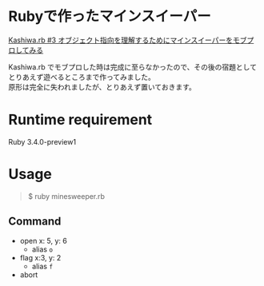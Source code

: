 # Rubyで作ったマインスイーパー

[Kashiwa.rb #3 オブジェクト指向を理解するためにマインスイーパーをモブプロしてみる](https://kashiwarb.connpass.com/event/330510/)

Kashiwa.rb でモブプロした時は完成に至らなかったので、その後の宿題としてとりあえず遊べるところまで作ってみました。  
原形は完全に失われましたが、とりあえず置いておきます。

# Runtime requirement

Ruby 3.4.0-preview1

# Usage

> $ ruby minesweeper.rb

## Command

- open x: 5, y: 6
    - alias `o`
- flag x:3, y: 2
    - alias `f`
- abort